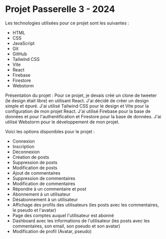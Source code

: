 # Projet Passerelle 3 - 2024

Les technologies utilisées pour ce projet sont les suivantes :

- HTML
- CSS
- JavaScript
- Git
- GitHub
- Tailwind CSS
- Vite
- React
- Firebase
- Firestore
- Webstorm

Présentation du projet :
Pour ce projet, je devais créé un clone de tweeter (le design était libre) en utilisant React.
J'ai décidé de créer un design simple et épuré.
J'ai utilisé Tailwind CSS pour le design et Vite pour la configuration de mon
projet React.
J'ai utilisé Firebase pour la base de données et pour l'authentification et Firestore pour la
base de données.
J'ai utilisé Webstorm pour le développement de mon projet.

Voici les options disponibles pour le projet :

- Connexion
- Inscription
- Déconnexion
- Création de posts
- Suppression de posts
- Modification de posts
- Ajout de commentaires
- Suppression de commentaires
- Modification de commentaires
- Répondre à un commentaire et post
- Abonnement à un utilisateur
- Désabonnement à un utilisateur
- Affichage des profils des utilisateurs (les posts avec les commentaires, le pseudo et l'avatar)
- Page des comptes auquel l'utilisateur est abonné
- Dashboard avec les informations de l'utilisateur (les posts avec les commentaires, son email, son pseudo et son
  avatar)
- Modification de profil (Avatar, pseudo)
